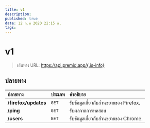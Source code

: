 ```yaml
---
title: v1
description:
published: true
date: 12 ก.พ 2020 22:15 น.
tags:
---
```


# v1

> เส้นทาง URL: https://api.premid.app/{.is-info}


## ปลายทาง

<table>
  <thead>
    <tr>
      <th style="text-align:left">ปลายทาง</th>
      <th style="text-align:left">ประเภท</th>
      <th style="text-align:left">คำอธิบาย</th>
    </tr>
  </thead>
  <tbody>
    <tr>
      <td style="text-align:left"><b>/firefox/updates</b>
      </td>
      <td style="text-align:left"><code>GET</code></td>
      <td style="text-align:left">รับข้อมูลเกี่ยวกับส่วนขยายของ Firefox.</td>
    </tr>
    <tr>
      <td style="text-align:left"><b>/ping</b>
      </td>
      <td style="text-align:left"><code>GET</code></td>
      <td style="text-align:left">รับผลจากการทดสอบ</td>
    </tr>
    <tr>
      <td style="text-align:left"><b>/users</b>
      </td>
      <td style="text-align:left"><code>GET</code></td>
      <td style="text-align:left">รับข้อมูลเกี่ยวกับส่วนขยายของ Chrome.</td>
    </tr>
  </tbody>
</table>


